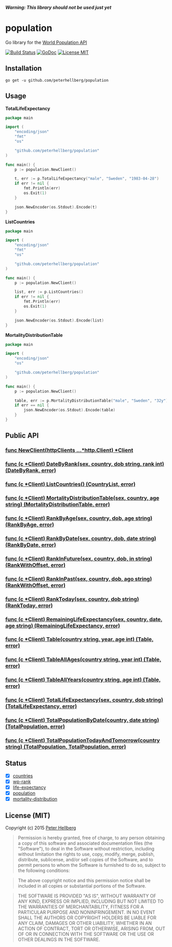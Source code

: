 ***Warning: This library should not be used just yet***

# population

Go library for the [World Population API](http://api.population.io/)

[![Build Status](https://travis-ci.org/peterhellberg/population.svg?branch=master)](https://travis-ci.org/peterhellberg/population)
[![GoDoc](https://img.shields.io/badge/godoc-reference-blue.svg?style=flat)](https://godoc.org/github.com/peterhellberg/population)
[![License MIT](https://img.shields.io/badge/license-MIT-lightgrey.svg?style=flat)](https://github.com/peterhellberg/population#license-mit)

## Installation

    go get -u github.com/peterhellberg/population

## Usage

**TotalLifeExpectancy**

```go
package main

import (
	"encoding/json"
	"fmt"
	"os"

	"github.com/peterhellberg/population"
)

func main() {
	p := population.NewClient()

	t, err := p.TotalLifeExpectancy("male", "Sweden", "1983-04-28")
	if err != nil {
		fmt.Println(err)
		os.Exit(1)
	}

	json.NewEncoder(os.Stdout).Encode(t)
}
```

**ListCountries**

```go
package main

import (
	"encoding/json"
	"fmt"
	"os"

	"github.com/peterhellberg/population"
)

func main() {
	p := population.NewClient()

	list, err := p.ListCountries()
	if err != nil {
		fmt.Println(err)
		os.Exit(1)
	}

	json.NewEncoder(os.Stdout).Encode(list)
}
```

**MortalityDistributionTable**

```go
package main

import (
	"encoding/json"
	"os"

	"github.com/peterhellberg/population"
)

func main() {
	p := population.NewClient()

	table, err := p.MortalityDistributionTable("male", "Sweden", "32y")
	if err == nil {
		json.NewEncoder(os.Stdout).Encode(table)
	}
}
```

## Public API

### [func NewClient(httpClients ...\*http.Client) \*Client](https://godoc.org/github.com/peterhellberg/population#NewClient)
### [func (c \*Client) DateByRank(sex, country, dob string, rank int) (DateByRank, error)](https://godoc.org/github.com/peterhellberg/population#Client.DateByRank)
### [func (c \*Client) ListCountries() (CountryList, error)](https://godoc.org/github.com/peterhellberg/population#Client.ListCountries)
### [func (c \*Client) MortalityDistributionTable(sex, country, age string) (MortalityDistributionTable, error)](https://godoc.org/github.com/peterhellberg/population#Client.MortalityDistributionTable)
### [func (c \*Client) RankByAge(sex, country, dob, age string) (RankByAge, error)](https://godoc.org/github.com/peterhellberg/population#Client.RankByAge)
### [func (c \*Client) RankByDate(sex, country, dob, date string) (RankByDate, error)](https://godoc.org/github.com/peterhellberg/population#Client.RankByDate)
### [func (c \*Client) RankInFuture(sex, country, dob, in string) (RankWithOffset, error)](https://godoc.org/github.com/peterhellberg/population#Client.RankInFuture)
### [func (c \*Client) RankInPast(sex, country, dob, ago string) (RankWithOffset, error)](https://godoc.org/github.com/peterhellberg/population#Client.RankInPast)
### [func (c \*Client) RankToday(sex, country, dob string) (RankToday, error)](https://godoc.org/github.com/peterhellberg/population#Client.RankToday)
### [func (c \*Client) RemainingLifeExpectancy(sex, country, date, age string) (RemainingLifeExpectancy, error)](https://godoc.org/github.com/peterhellberg/population#Client.RemainingLifeExpectancy)
### [func (c \*Client) Table(country string, year, age int) (Table, error)](https://godoc.org/github.com/peterhellberg/population#Client.Table)
### [func (c \*Client) TableAllAges(country string, year int) (Table, error)](https://godoc.org/github.com/peterhellberg/population#Client.TableAllAges)
### [func (c \*Client) TableAllYears(country string, age int) (Table, error)](https://godoc.org/github.com/peterhellberg/population#Client.TableAllYears)
### [func (c \*Client) TotalLifeExpectancy(sex, country, dob string) (TotalLifeExpectancy, error)](https://godoc.org/github.com/peterhellberg/population#Client.TotalLifeExpectancy)
### [func (c \*Client) TotalPopulationByDate(country, date string) (TotalPopulation, error)](https://godoc.org/github.com/peterhellberg/population#Client.TotalPopulationByDate)
### [func (c \*Client) TotalPopulationTodayAndTomorrow(country string) (TotalPopulation, TotalPopulation, error)](https://godoc.org/github.com/peterhellberg/population#Client.TotalPopulationTodayAndTomorrow)

## Status

 - [x] [countries](http://api.population.io/#!/countries)
 - [x] [wp-rank](http://api.population.io/#!/wp-rank)
 - [x] [life-expectancy](http://api.population.io/#!/life-expectancy)
 - [x] [population](http://api.population.io/#!/population)
 - [x] [mortality-distribution](http://api.population.io/#!/mortality-distribution)

## License (MIT)

Copyright (c) 2015 [Peter Hellberg](http://c7.se/)

> Permission is hereby granted, free of charge, to any person obtaining
> a copy of this software and associated documentation files (the
> "Software"), to deal in the Software without restriction, including
> without limitation the rights to use, copy, modify, merge, publish,
> distribute, sublicense, and/or sell copies of the Software, and to
> permit persons to whom the Software is furnished to do so, subject to
> the following conditions:

> The above copyright notice and this permission notice shall be
> included in all copies or substantial portions of the Software.

> THE SOFTWARE IS PROVIDED "AS IS", WITHOUT WARRANTY OF ANY KIND,
> EXPRESS OR IMPLIED, INCLUDING BUT NOT LIMITED TO THE WARRANTIES OF
> MERCHANTABILITY, FITNESS FOR A PARTICULAR PURPOSE AND
> NONINFRINGEMENT. IN NO EVENT SHALL THE AUTHORS OR COPYRIGHT HOLDERS BE
> LIABLE FOR ANY CLAIM, DAMAGES OR OTHER LIABILITY, WHETHER IN AN ACTION
> OF CONTRACT, TORT OR OTHERWISE, ARISING FROM, OUT OF OR IN CONNECTION
> WITH THE SOFTWARE OR THE USE OR OTHER DEALINGS IN THE SOFTWARE.
